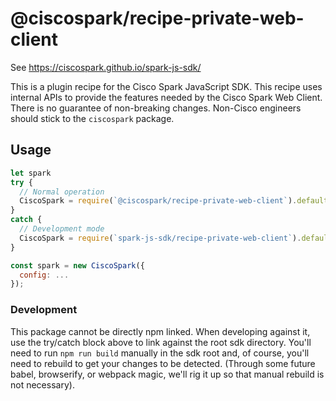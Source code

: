 # @ciscospark/recipe-private-web-client

See https://ciscospark.github.io/spark-js-sdk/

This is a plugin recipe for the Cisco Spark JavaScript SDK. This recipe uses internal APIs to provide the features needed by the Cisco Spark Web Client. There is no guarantee of non-breaking changes. Non-Cisco engineers should stick to the `ciscospark` package.

## Usage

```javascript
let spark
try {
  // Normal operation
  CiscoSpark = require(`@ciscospark/recipe-private-web-client`).default;
}
catch {
  // Development mode
  CiscoSpark = require(`spark-js-sdk/recipe-private-web-client`).default;
}

const spark = new CiscoSpark({
  config: ...
});
```

### Development

This package cannot be directly npm linked. When developing against it, use the try/catch block above to link against the root sdk directory. You'll need to run `npm run build` manually in the sdk root and, of course, you'll need to rebuild to get your changes to be detected. (Through some future babel, browserify, or webpack magic, we'll rig it up so that manual rebuild is not necessary).
